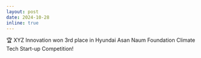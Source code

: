 ```yaml
---
layout: post
date: 2024-10-28
inline: true
---
```


🏆 XYZ Innovation won 3rd place in Hyundai Asan Naum Foundation Climate Tech Start-up Competition!